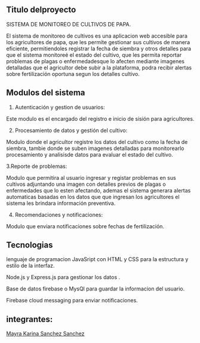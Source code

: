 Titulo delproyecto
-
SISTEMA DE MONITOREO DE CULTIVOS DE PAPA.

El sistema de monitoreo de cultivos es una aplicacion web accesible para los agricultores de papa, que les permite gestionar sus cultivos de manera eficiente,
permitiendoles registrar la fecha de siembra y otros detalles para que el sistema  monitoreé el estado del cultivo, que les permita reportar problemas de plagas
o enfermedadesque lo afecten mediante imagenes detalladas que el agricultor debe subir a la plataforma, podra recibir alertas sobre fertilización oportuna
segun los detalles cultivo.

Modulos del sistema
- 
1. Autenticación y gestion de usuarios:

Este modulo es el encargado del registro e inicio de sisión para agricultores.

2. Procesamiento de datos y gestión del cultivo:

Modulo donde el agricultor registre los datos del cultivo como la fecha de siembra, tambie  donde se suben imagenes detalladas para monitorearlo procesamiento
y analisisde datos para evaluar el estado del cultivo.

3.Reporte de problemas:

Modulo que permitira al usuario ingresar y registar  problemas en sus cultivos adjuntando una imagen  con detalles previos de plagas o enfermedades
que lo esten afectando, ademas el sistema generara alertas automaticas basadas en los datos que que ingresan los agricultores el sistema les brindara
información preventiva.

4. Recomendaciones y notificaciones:

Modulo que enviara notificaciones sobre fechas de fertilización. 

   

Tecnologias
-
lenguaje de programacion JavaSript con HTML y CSS para la estructura y estilo de la interfaz.

Node.js y Express.js para gestionar los datos .

Base de datos firebase o MysQl para guardar la informacion del usuario.

Firebase cloud messaging para enviar notificaciones.

integrantes:
-
[Mayra Karina Sanchez Sanchez](https://github.com/Karina-1411Sanchez)
